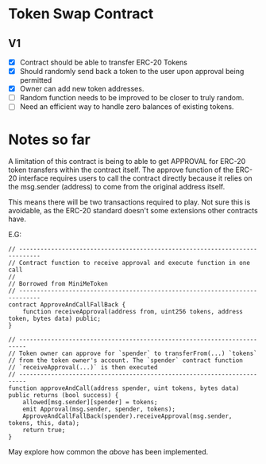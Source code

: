 # Token Swap Contract

## V1

- [x] Contract should be able to transfer ERC-20 Tokens
- [x] Should randomly send back a token to the user upon approval being permitted
- [x] Owner can add new token addresses.
- [ ] Random function needs to be improved to be closer to truly random.
- [ ] Need an efficient way to handle zero balances of existing tokens.

# Notes so far

A limitation of this contract is being to able to get APPROVAL for ERC-20 token transfers within the contract itself. The approve function of the ERC-20 interface requires users to call the contract directly because it relies on the msg.sender (address) to come from the original address itself.

This means there will be two transactions required to play. Not sure this is avoidable, as the ERC-20 standard doesn't some extensions other contracts have.

E.G: 

``` 
// ----------------------------------------------------------------------------
// Contract function to receive approval and execute function in one call
//
// Borrowed from MiniMeToken
// ----------------------------------------------------------------------------
contract ApproveAndCallFallBack {
    function receiveApproval(address from, uint256 tokens, address token, bytes data) public;
}
```

```    
// ------------------------------------------------------------------------
// Token owner can approve for `spender` to transferFrom(...) `tokens`
// from the token owner's account. The `spender` contract function
// `receiveApproval(...)` is then executed
// ------------------------------------------------------------------------
function approveAndCall(address spender, uint tokens, bytes data) public returns (bool success) {
    allowed[msg.sender][spender] = tokens;
    emit Approval(msg.sender, spender, tokens);
    ApproveAndCallFallBack(spender).receiveApproval(msg.sender, tokens, this, data);
    return true;
}
```

May explore how common the *above* has been implemented.
